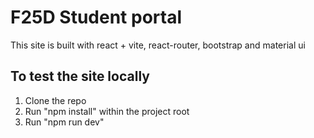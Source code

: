 # F25D Student portal

This site is built with react + vite, react-router, bootstrap and material ui

## To test the site locally

1. Clone the repo
2. Run "npm install" within the project root
3. Run "npm run dev"
